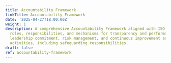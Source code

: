 ```yaml
---
title: Accountability Framework
linkTitle: Accountability Framework
date: '2025-04-27T18:00:00Z'
weight: 1
description: A comprehensive Accountability Framework aligned with ISO standards outlines
  roles, responsibilities, and mechanisms for transparency and performance, emphasizing
  leadership commitment, risk management, and continuous improvement across organizational
  activities, including safeguarding responsibilities.
draft: false
ref: accountability-framework
---
```


